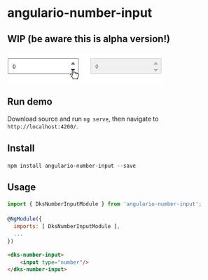 # angulario-number-input

## WIP (be aware this is alpha version!)

<img src="demo.png" align="center" />

## Run demo

Download source and run `ng serve`, then navigate to `http://localhost:4200/`. 

## Install

``npm install angulario-number-input --save``


## Usage
```javascript
import { DksNumberInputModule } from 'angulario-number-input';

@NgModule({
  imports: [ DksNumberInputModule ],
  ...
})
```

```html
<dks-number-input>
	<input type="number"/>    
</dks-number-input>
```